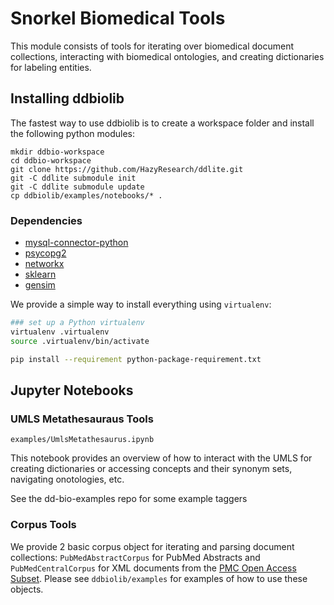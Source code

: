 # Snorkel Biomedical Tools

This module consists of tools for iterating over biomedical document collections, interacting with biomedical ontologies, and creating dictionaries for labeling entities. 

## Installing ddbiolib

The fastest way to use ddbiolib is to create a workspace folder and install the following python modules:

```
mkdir ddbio-workspace
cd ddbio-workspace
git clone https://github.com/HazyResearch/ddlite.git
git -C ddlite submodule init
git -C ddlite submodule update
cp ddbiolib/examples/notebooks/* .
```

### Dependencies 

* [mysql-connector-python](https://dev.mysql.com/downloads/connector/python/)
* [psycopg2](http://initd.org/psycopg/)
* [networkx](https://networkx.github.io)
* [sklearn](https://github.com/scikit-learn/scikit-learn)
* [gensim](https://github.com/piskvorky/gensim)


We provide a simple way to install everything using `virtualenv`:

```bash
### set up a Python virtualenv
virtualenv .virtualenv
source .virtualenv/bin/activate

pip install --requirement python-package-requirement.txt
```


## Jupyter Notebooks

### UMLS Metathesauraus Tools 
`examples/UmlsMetathesaurus.ipynb`

This notebook provides an overview of how to interact with the UMLS for 
creating dictionaries or accessing concepts and their synonym sets, navigating
onotologies, etc. 

See the dd-bio-examples repo for some example taggers









### Corpus Tools

We provide 2 basic corpus object for iterating and parsing document collections: `PubMedAbstractCorpus` for PubMed Abstracts and `PubMedCentralCorpus` for XML documents from the [PMC Open Access Subset](http://www.ncbi.nlm.nih.gov/pmc/tools/ftp/). Please see
`ddbiolib/examples` for examples of how to use these objects. 